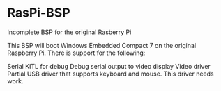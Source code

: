 # RasPi-BSP
Incomplete BSP for the original Rasberry Pi

This BSP will boot Windows Embedded Compact 7 on the original Raspberry Pi. There is support for the following:

Serial KITL for debug
Debug serial output to video display
Video driver
Partial USB driver that supports keyboard and mouse. This driver needs work.
